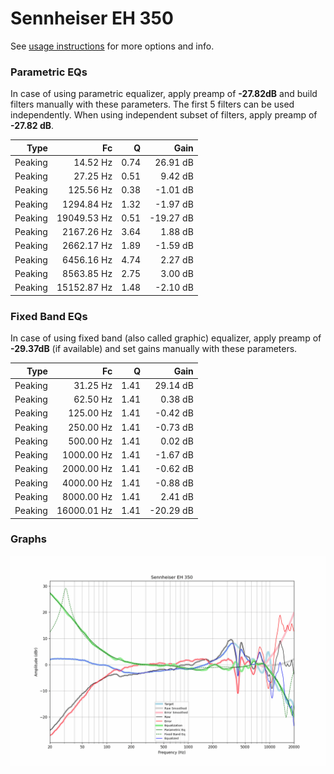 # Sennheiser EH 350
See [usage instructions](https://github.com/jaakkopasanen/AutoEq#usage) for more options and info.

### Parametric EQs
In case of using parametric equalizer, apply preamp of **-27.82dB** and build filters manually
with these parameters. The first 5 filters can be used independently.
When using independent subset of filters, apply preamp of **-27.82 dB**.

| Type    | Fc          |    Q | Gain      |
|--------:|------------:|-----:|----------:|
| Peaking | 14.52 Hz    | 0.74 | 26.91 dB  |
| Peaking | 27.25 Hz    | 0.51 | 9.42 dB   |
| Peaking | 125.56 Hz   | 0.38 | -1.01 dB  |
| Peaking | 1294.84 Hz  | 1.32 | -1.97 dB  |
| Peaking | 19049.53 Hz | 0.51 | -19.27 dB |
| Peaking | 2167.26 Hz  | 3.64 | 1.88 dB   |
| Peaking | 2662.17 Hz  | 1.89 | -1.59 dB  |
| Peaking | 6456.16 Hz  | 4.74 | 2.27 dB   |
| Peaking | 8563.85 Hz  | 2.75 | 3.00 dB   |
| Peaking | 15152.87 Hz | 1.48 | -2.10 dB  |

### Fixed Band EQs
In case of using fixed band (also called graphic) equalizer, apply preamp of **-29.37dB**
(if available) and set gains manually with these parameters.

| Type    | Fc          |    Q | Gain      |
|--------:|------------:|-----:|----------:|
| Peaking | 31.25 Hz    | 1.41 | 29.14 dB  |
| Peaking | 62.50 Hz    | 1.41 | 0.38 dB   |
| Peaking | 125.00 Hz   | 1.41 | -0.42 dB  |
| Peaking | 250.00 Hz   | 1.41 | -0.73 dB  |
| Peaking | 500.00 Hz   | 1.41 | 0.02 dB   |
| Peaking | 1000.00 Hz  | 1.41 | -1.67 dB  |
| Peaking | 2000.00 Hz  | 1.41 | -0.62 dB  |
| Peaking | 4000.00 Hz  | 1.41 | -0.88 dB  |
| Peaking | 8000.00 Hz  | 1.41 | 2.41 dB   |
| Peaking | 16000.01 Hz | 1.41 | -20.29 dB |

### Graphs
![](./Sennheiser%20EH%20350.png)